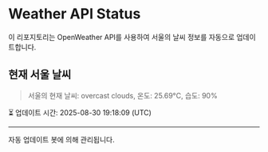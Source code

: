 
# Weather API Status

이 리포지토리는 OpenWeather API를 사용하여 서울의 날씨 정보를 자동으로 업데이트합니다.

## 현재 서울 날씨
> 서울의 현재 날씨: overcast clouds, 온도: 25.69°C, 습도: 90%

⏳ 업데이트 시간: 2025-08-30 19:18:09 (UTC)

---
자동 업데이트 봇에 의해 관리됩니다.
